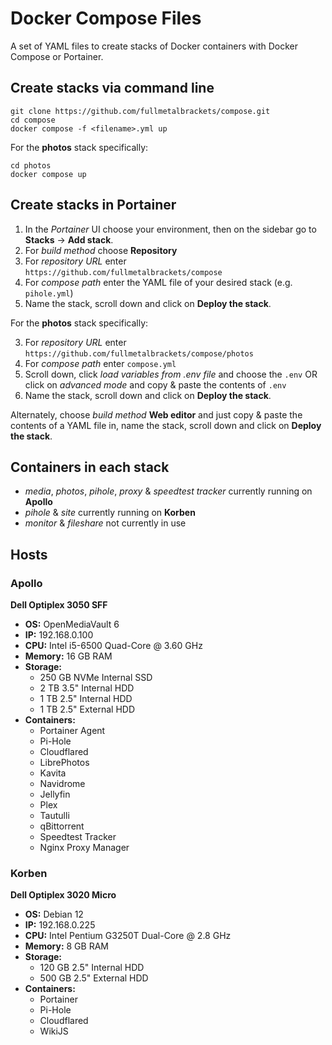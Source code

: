# Docker Compose Files

A set of YAML files to create stacks of Docker containers with Docker Compose or Portainer.

## Create stacks via command line

```
git clone https://github.com/fullmetalbrackets/compose.git
cd compose
docker compose -f <filename>.yml up
```

For the **photos** stack specifically:

```
cd photos
docker compose up
```

## Create stacks in Portainer

1. In the _Portainer_ UI choose your environment, then on the sidebar go to **Stacks** -> **Add stack**.
2. For _build method_ choose **Repository**
3. For _repository URL_ enter `https://github.com/fullmetalbrackets/compose`
4. For _compose path_ enter the YAML file of your desired stack (e.g. `pihole.yml`)
5. Name the stack, scroll down and click on **Deploy the stack**.

For the **photos** stack specifically:

3. For _repository URL_ enter `https://github.com/fullmetalbrackets/compose/photos`
4. For _compose path_ enter `compose.yml`
5. Scroll down, click _load variables from .env file_ and choose the `.env` OR click on _advanced mode_ and copy & paste the contents of `.env`
6. Name the stack, scroll down and click on **Deploy the stack**.

Alternately, choose _build method_ **Web editor** and just copy & paste the contents of a YAML file in, name the stack, scroll down and click on **Deploy the stack**.

## Containers in each stack

- _media_, _photos_, _pihole_, _proxy_ & _speedtest tracker_ currently running on **Apollo**
- _pihole_ & _site_ currently running on **Korben**
- _monitor_ & _fileshare_ not currently in use

## Hosts

### Apollo

**Dell Optiplex 3050 SFF**

- **OS:** OpenMediaVault 6
- **IP:** 192.168.0.100
- **CPU:** Intel i5-6500 Quad-Core @ 3.60 GHz
- **Memory:** 16 GB RAM
- **Storage:**
  - 250 GB NVMe Internal SSD
  - 2 TB 3.5" Internal HDD
  - 1 TB 2.5" Internal HDD
  - 1 TB 2.5" External HDD
- **Containers:**
  - Portainer Agent
  - Pi-Hole
  - Cloudflared
  - LibrePhotos
  - Kavita
  - Navidrome
  - Jellyfin
  - Plex
  - Tautulli
  - qBittorrent
  - Speedtest Tracker
  - Nginx Proxy Manager

### Korben

**Dell Optiplex 3020 Micro**

- **OS:** Debian 12
- **IP:** 192.168.0.225
- **CPU:** Intel Pentium G3250T Dual-Core @ 2.8 GHz
- **Memory:** 8 GB RAM
- **Storage:**
  - 120 GB 2.5" Internal HDD
  - 500 GB 2.5" External HDD
- **Containers:**
  - Portainer
  - Pi-Hole
  - Cloudflared
  - WikiJS
